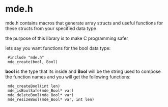 # mde.h
mde.h contains macros that generate array structs
 and useful functions for these structs from your specified data type

the purpose of this library is to make C programming safer


 lets say you want functions for the bool data type:
 
```
 #include "mde.h"
 mde_create(bool, Bool)
```
 
**bool** is the type that its inside and **Bool** will be the string used to compose the function names
 and you will get the following functions:
 
```
 mde_createBool(int len)
 mde_isBoolSafe(mde_Bool* var)
 mde_deleteBool(mde_Bool* var)
 mde_resizeBool(mde_Bool* var, int len)
```
